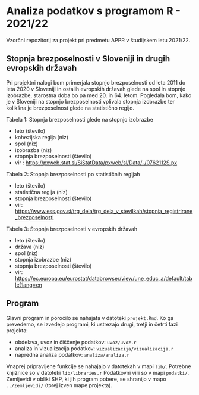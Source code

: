 # Analiza podatkov s programom R - 2021/22

Vzorčni repozitorij za projekt pri predmetu APPR v študijskem letu 2021/22. 

## Stopnja brezposelnosti v Sloveniji in drugih evropskih državah

Pri projektni nalogi bom primerjala stopnjo brezposelnosti od leta 2011 do leta 2020 v Sloveniji in ostalih evropskih državah glede na spol in stopnjo izobrazbe, starostna doba bo pa med 20. in 64. letom. Pogledala bom, kako je v Sloveniji na stopnjo brezposelnosti vplivala stopnja izobrazbe ter kolikšna je brezposelnost glede na statistično regijo.


Tabela 1: Stopnja brezposelnosti glede na stopnjo izobrazbe
* leto (število)
* kohezijska regija (niz)
* spol (niz)
* izobrazba (niz)
* stopnja brezposelnosti (število)
* vir : https://pxweb.stat.si/SiStatData/pxweb/sl/Data/-/0762112S.px

Tabela 2: Stopnja brezposelnosti po statističnih regijah
* leto (število)
* statistična regija (niz)
* stopnja brezposelnosti (število)
* vir: https://www.ess.gov.si/trg_dela/trg_dela_v_stevilkah/stopnja_registrirane_brezposelnosti

Tabela 3: Stopnja brezposelnosti v evropskih državah
* leto (število)
* država (niz)
* spol (niz)
* stopnja izobrazbe (niz)
* stopnja brezposelnosti (število)
* vir: https://ec.europa.eu/eurostat/databrowser/view/une_educ_a/default/table?lang=en

## Program

Glavni program in poročilo se nahajata v datoteki `projekt.Rmd`.
Ko ga prevedemo, se izvedejo programi, ki ustrezajo drugi, tretji in četrti fazi projekta:

* obdelava, uvoz in čiščenje podatkov: `uvoz/uvoz.r`
* analiza in vizualizacija podatkov: `vizualizacija/vizualizacija.r`
* napredna analiza podatkov: `analiza/analiza.r`

Vnaprej pripravljene funkcije se nahajajo v datotekah v mapi `lib/`.
Potrebne knjižnice so v datoteki `lib/libraries.r`
Podatkovni viri so v mapi `podatki/`.
Zemljevidi v obliki SHP, ki jih program pobere,
se shranijo v mapo `../zemljevidi/` (torej izven mape projekta).
